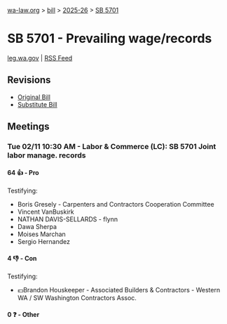 [wa-law.org](/) > [bill](/bill/) > [2025-26](/bill/2025-26/) > [SB 5701](/bill/2025-26/sb/5701/)

# SB 5701 - Prevailing wage/records
[leg.wa.gov](https://app.leg.wa.gov/billsummary?BillNumber=5701&Year=2025&Initiative=false) | [RSS Feed](./rss.xml)

## Revisions
* [Original Bill](1/)
* [Substitute Bill](S/)

## Meetings
### Tue 02/11 10:30 AM - Labor & Commerce (LC): SB 5701 Joint labor manage. records
#### 64 👍 - Pro
Testifying:
* Boris Gresely - Carpenters and Contractors Cooperation Committee
* Vincent VanBuskirk
* NATHAN DAVIS-SELLARDS - flynn
* Dawa Sherpa
* Moises Marchan
* Sergio Hernandez

#### 4 👎 - Con
Testifying:
* 💵Brandon Houskeeper - Associated Builders & Contractors - Western WA / SW Washington Contractors Assoc.

#### 0 ❓ - Other
